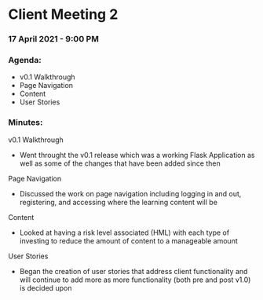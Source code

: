 # Client Meeting 2

### 17 April 2021 - 9:00 PM

### Agenda:

- v0.1 Walkthrough
- Page Navigation
- Content
- User Stories

### Minutes:

v0.1 Walkthrough
- Went throught the v0.1 release which was a working Flask Application as well as some of the changes that have been added since then

Page Navigation
- Discussed the work on page navigation including logging in and out, registering, and accessing where the learning content will be

Content
- Looked at having a risk level associated (HML) with each type of investing to reduce the amount of content to a manageable amount

User Stories
- Began the creation of user stories that address client functionality and will continue to add more as more functionality (both pre and post v1.0) is decided upon
